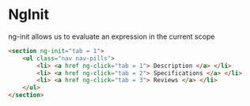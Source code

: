 # NgInit

ng-init allows us to evaluate an expression in the current scope

```html
<section ng-init="tab = 1">
	<ul class="nav nav-pills">
		<li> <a href ng-click="tab = 1"> Description </a> </li>
		<li> <a href ng-click="tab = 2"> Specifications </a> </li>
		<li> <a href ng-click="tab = 3"> Reviews </a> </li>
	</ul>
</section>
```
